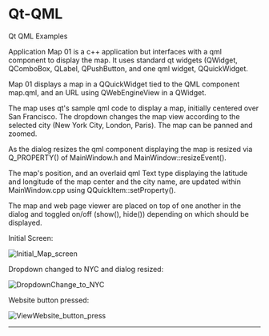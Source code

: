 # Qt-QML
 Qt QML Examples


Application Map 01 is a c++ application but interfaces with a qml component to display the map. It uses standard qt widgets (QWidget, QComboBox, QLabel, QPushButton, and one qml widget, QQuickWidget.

Map 01 displays a map in a QQuickWidget tied to the QML component map.qml, and an URL using QWebEngineView in a QWidget.

The map uses qt's sample qml code to display a map, initially centered over San Francisco. The dropdown changes the map view according to the selected city (New York City, London, Paris). The map can be panned and zoomed.

As the dialog resizes the qml component displaying the map is resized via Q_PROPERTY() of MainWindow.h and MainWindow::resizeEvent().

The map's position, and an overlaid qml Text type displaying the latitude and longitude of the map center and the city name, are updated within MainWindow.cpp using QQuickItem::setProperty().

The map and web page viewer are placed on top of one another in the dialog and toggled on/off (show(), hide()) depending on which should be displayed.

Initial Screen:

![Initial_Map_screen](https://github.com/mystuff-us/Qt-QML/assets/160074491/91a01038-c85f-446a-812f-469435b0c428)

Dropdown changed to NYC and dialog resized:

![DropdownChange_to_NYC](https://github.com/mystuff-us/Qt-QML/assets/160074491/5c30f0ee-aab5-4b6d-a09d-b3fce591b840)

Website button pressed:

![ViewWebsite_button_press](https://github.com/mystuff-us/Qt-QML/assets/160074491/a555184a-9645-4b46-a619-5db520130c39)


---------------------------------------
